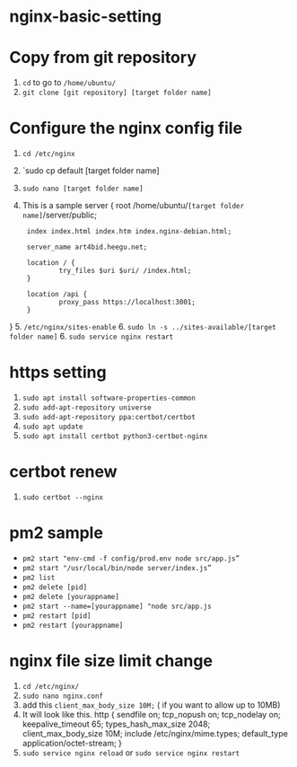# nginx-basic-setting

# Copy from git repository
1. `cd` to go to `/home/ubuntu/`
2. `git clone [git repository] [target folder name]`

# Configure the nginx config file
1. `cd /etc/nginx`
2. `sudo cp default [target folder name]
3. `sudo nano [target folder name]`
4. This is a sample
server {
        root /home/ubuntu/`[target folder name]`/server/public;

        index index.html index.htm index.nginx-debian.html;

        server_name art4bid.heegu.net;

        location / {
                try_files $uri $uri/ /index.html;
        }

        location /api {
                proxy_pass https://localhost:3001;
        }
}
5. `/etc/nginx/sites-enable`
6. `sudo ln -s ../sites-available/[target folder name]`
6. `sudo service nginx restart`

# https setting
1. `sudo apt install software-properties-common`
2. `sudo add-apt-repository universe`
3. `sudo add-apt-repository ppa:certbot/certbot`
4. `sudo apt update`
5. `sudo apt install certbot python3-certbot-nginx`

# certbot renew
1. `sudo certbot --nginx`

# pm2 sample
- `pm2 start "env-cmd -f config/prod.env node src/app.js”`
- `pm2 start "/usr/local/bin/node server/index.js”`
- `pm2 list`
- `pm2 delete [pid]`
- `pm2 delete [yourappname]`
- `pm2 start --name=[yourappname] "node src/app.js`
- `pm2 restart [pid]`
- `pm2 restart [yourappname]`

# nginx file size limit change
1. `cd /etc/nginx/`
2. `sudo nano nginx.conf`
3. add this `client_max_body_size 10M;` ( if you want to allow up to 10MB)
4. It will look like this.
http {
        sendfile on;
        tcp_nopush on;
        tcp_nodelay on;
        keepalive_timeout 65;
        types_hash_max_size 2048;
        client_max_body_size 10M;
        include /etc/nginx/mime.types;
        default_type application/octet-stream;
}
4. `sudo service nginx reload` or `sudo service nginx restart`

